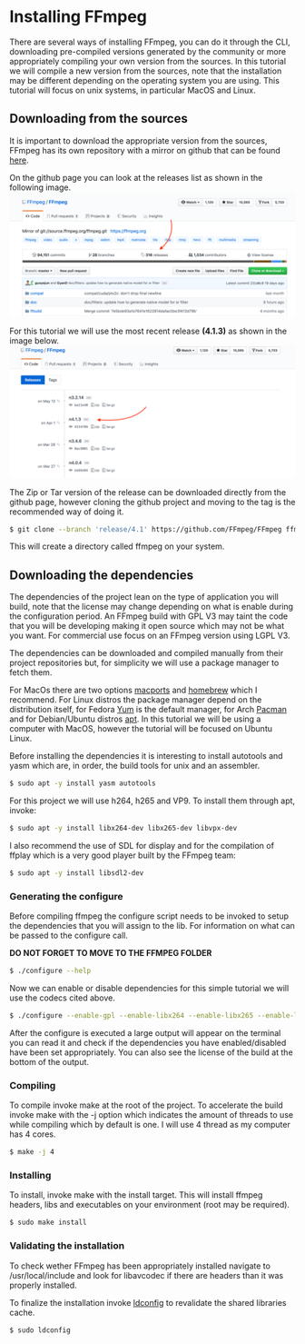 # Installing FFmpeg

There are several ways of installing FFmpeg, you can do it through the CLI, 
downloading pre-compiled versions generated by the community or more appropriately
compiling your own version from the sources. In this tutorial we will compile a new version
from the sources, note that the installation may be different depending on the operating
system you are using. This tutorial will focus on unix systems, in particular MacOS and Linux.

## Downloading from the sources
It is important to download the appropriate version from the sources, FFmpeg has its own repository with a mirror on
github that can be found [here](https://github.com/FFmpeg/FFmpeg).

On the github page you can look at the releases list as shown in the following image.
![Image 01](https://github.com/caiomcg/ffins/blob/master/images/ffmpeg-repo-home.png)

For this tutorial we will use the most recent release **(4.1.3)** as shown in the image below.
![Image 02](https://github.com/caiomcg/ffins/blob/master/images/ffmpeg-repo-releases.png)

The Zip or Tar version of the release can be downloaded directly from the github page, however cloning the github project
and moving to the tag is the recommended way of doing it.

```sh
$ git clone --branch 'release/4.1' https://github.com/FFmpeg/FFmpeg ffmpeg 
```

This will create a directory called ffmpeg on your system.

## Downloading the dependencies

The dependencies of the project lean on the type of application you will build, note that the license
may change depending on what is enable during the configuration period. An FFmpeg build with GPL V3 may
taint the code that you will be developing making it open source which may not be what you want. For
commercial use focus on an FFmpeg version using LGPL V3.

The dependencies can be downloaded and compiled manually from their project repositories but, for simplicity we will
use a package manager to fetch them.

For MacOs there are two options [macports](https://www.macports.org/) and [homebrew](https://brew.sh/) which I recommend.
For Linux distros the package manager depend on the distribution itself, for Fedora [Yum](https://en.wikipedia.org/wiki/Yum_(software)) is the 
default manager, for Arch [Pacman](https://wiki.archlinux.org/index.php/pacman) and for Debian/Ubuntu distros [apt](https://en.wikipedia.org/wiki/APT_(Package_Manager)). In this tutorial we will be using a computer with MacOS, however the tutorial will be focused on Ubuntu Linux.

Before installing the dependencies it is interesting to install autotools and yasm which are, in order, the build tools for unix
and an assembler.

```sh
$ sudo apt -y install yasm autotools
```

For this project we will use h264, h265 and VP9. To install them through apt, invoke:

```sh
$ sudo apt -y install libx264-dev libx265-dev libvpx-dev
```

I also recommend the use of SDL for display and for the compilation of ffplay which is a very good player built by the FFmpeg team:

```sh
$ sudo apt -y install libsdl2-dev
```

### Generating the configure

Before compiling ffmpeg the configure script needs to be invoked to setup the dependencies that you will assign to the lib. For information on what can be passed to the configure call.

**DO NOT FORGET TO MOVE TO THE FFMPEG FOLDER**

```sh
$ ./configure --help
```

Now we can enable or disable dependencies for this simple tutorial we will use the codecs cited above.

```sh
$ ./configure --enable-gpl --enable-libx264 --enable-libx265 --enable-libvpx --enable-ffplay
```

After the configure is executed a large output will appear on the terminal you can read it and check if the dependencies you have enabled/disabled have been set appropriately. You can also see the license of the build at the bottom of the output.

### Compiling

To compile invoke make at the root of the project. To accelerate the build invoke make with the -j option which indicates the amount of threads to use while compiling which by default is one. I will use 4 thread as my computer has 4 cores.

```sh
$ make -j 4
```

### Installing

To install, invoke make with the install target. This will install ffmpeg headers, libs and executables on your environment (root may be required).

```sh
$ sudo make install
```

### Validating the installation

To check wether FFmpeg has been appropriately installed navigate to /usr/local/include and look for libavcodec if there are headers than it was properly installed.

To finalize the installation invoke [ldconfig](http://man7.org/linux/man-pages/man8/ldconfig.8.html) to revalidate the shared libraries cache.

```sh
$ sudo ldconfig
```
